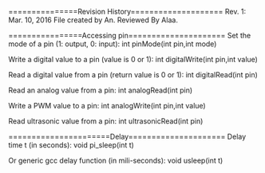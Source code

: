 ===============Revision History====================
Rev. 1:
Mar. 10, 2016   File created by An. Reviewed By Alaa.

================Accessing pin=====================
Set the mode of a pin (1: output, 0: input):
    int pinMode(int pin,int mode)

Write a digital value to a pin (value is 0 or 1):
    int digitalWrite(int pin,int value)

Read a digital value from a pin (return value is 0 or 1):
    int digitalRead(int pin)

Read an analog value from a pin:
    int analogRead(int pin)

Write a PWM value to a pin:
    int analogWrite(int pin,int value)

Read ultrasonic value from a pin:
    int ultrasonicRead(int pin)

======================Delay=====================
Delay time t (in seconds):
    void pi_sleep(int t)

Or generic gcc delay function (in mili-seconds):
    void usleep(int t)

